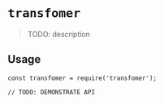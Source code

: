 # `transfomer`

> TODO: description

## Usage

```
const transfomer = require('transfomer');

// TODO: DEMONSTRATE API
```
